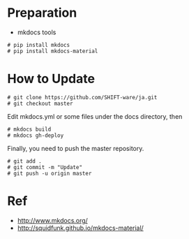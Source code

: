 # Preparation

* mkdocs tools

```
# pip install mkdocs
# pip install mkdocs-material 
```


# How to Update

```
# git clone https://github.com/SHIFT-ware/ja.git
# git checkout master  
```

Edit mkdocs.yml or some files under the docs directory, then 


```
# mkdocs build
# mkdocs gh-deploy
```

Finally, you need to push the master repository.

```
# git add .
# git commit -m "Update"
# git push -u origin master
```

# Ref

* http://www.mkdocs.org/
* http://squidfunk.github.io/mkdocs-material/

